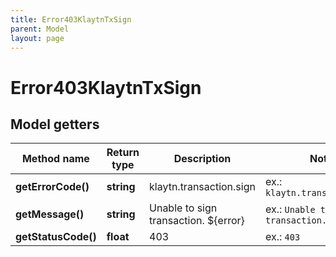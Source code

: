 ```yaml
---
title: Error403KlaytnTxSign
parent: Model
layout: page
---
```


# Error403KlaytnTxSign

## Model getters

Method name | Return type | Description | Notes
------------ | ------------- | ------------- | -------------
**getErrorCode()** | **string** | klaytn.transaction.sign | ex.: `klaytn.transaction.sign`
**getMessage()** | **string** | Unable to sign transaction. ${error} | ex.: `Unable to sign transaction. ${error}`
**getStatusCode()** | **float** | 403 | ex.: `403`

